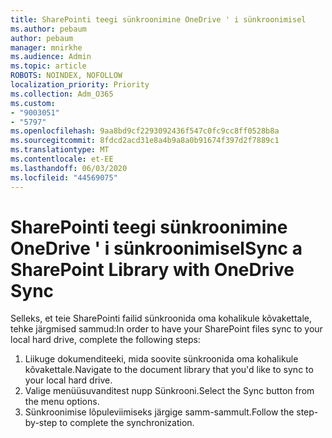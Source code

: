 ```yaml
---
title: SharePointi teegi sünkroonimine OneDrive ' i sünkroonimisel
ms.author: pebaum
author: pebaum
manager: mnirkhe
ms.audience: Admin
ms.topic: article
ROBOTS: NOINDEX, NOFOLLOW
localization_priority: Priority
ms.collection: Adm_O365
ms.custom:
- "9003051"
- "5797"
ms.openlocfilehash: 9aa8bd9cf2293092436f547c0fc9cc8ff0528b8a
ms.sourcegitcommit: 8fdcd2acd31e8a4b9a8a0b91674f397d2f7889c1
ms.translationtype: MT
ms.contentlocale: et-EE
ms.lasthandoff: 06/03/2020
ms.locfileid: "44569075"
---
```

# <a name="sync-a-sharepoint-library-with-onedrive-sync"></a><span data-ttu-id="4d989-102">SharePointi teegi sünkroonimine OneDrive ' i sünkroonimisel</span><span class="sxs-lookup"><span data-stu-id="4d989-102">Sync a SharePoint Library with OneDrive Sync</span></span>

<span data-ttu-id="4d989-103">Selleks, et teie SharePointi failid sünkroonida oma kohalikule kõvakettale, tehke järgmised sammud:</span><span class="sxs-lookup"><span data-stu-id="4d989-103">In order to have your SharePoint files sync to your local hard drive, complete the following steps:</span></span>

1. <span data-ttu-id="4d989-104">Liikuge dokumenditeeki, mida soovite sünkroonida oma kohalikule kõvakettale.</span><span class="sxs-lookup"><span data-stu-id="4d989-104">Navigate to the document library that you'd like to sync to your local hard drive.</span></span>
2. <span data-ttu-id="4d989-105">Valige menüüsuvanditest nupp Sünkrooni.</span><span class="sxs-lookup"><span data-stu-id="4d989-105">Select the Sync button from the menu options.</span></span>
3. <span data-ttu-id="4d989-106">Sünkroonimise lõpuleviimiseks järgige samm-sammult.</span><span class="sxs-lookup"><span data-stu-id="4d989-106">Follow the step-by-step to complete the synchronization.</span></span>